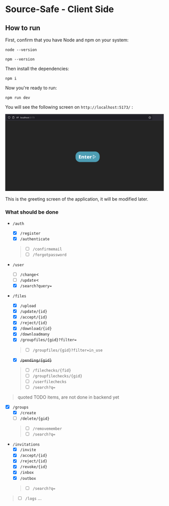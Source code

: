 Source-Safe - Client Side
===

## How to run

First, confirm that you have Node and npm on your system:
```shell
node --version
```
```shell
npm --version
```

Then install the dependencies:
```shell
npm i
```
Now you're ready to run:

```shell
npm run dev
```

You will see the following screen on `http://localhost:5173/` :

![alt text](image.png)

This is the greeting screen of the application, it will be modified later.

### What should be done

- `/auth`
    - [X] `/register`
    - [X] `/authenticate`
    > - [ ] `/confirmemail`
    > - [ ] `/forgotpassword`

- `/user`
    - [ ] `/change`<
    - [ ] `/update`<
    - [X] `/search?query=`

- `/files`
    - [X] `/upload`
    - [X] `/update/{id}`
    - [X] `/accept/{id}`
    - [X] `/reject/{id}`
    - [X] `/download/{id}`
    - [X] `/downloadmany`
    - [X] `/groupfiles/{gid}?filter=` 
    > - [ ] `/groupfiles/{gid}?filter=in_use`
    - [X] ~~`/pending/{gid}`~~
    > - [ ] `/filechecks/{fid}`
    > - [ ] `/groupfilechecks/{gid}`
    > - [ ] `/userfilechecks`
    > - [ ] `/search?q=`

> quoted TODO items, are not done in backend yet

- [X] `/groups`
    - [X] `/create`
    - [ ] `/delete/{gid}`
    > - [ ] `/removemember`
    > - [ ] `/search?q=`

- `/invitations`
    - [X] `/invite`
    - [X] `/accept/{id}`
    - [X] `/reject/{id}`
    - [X] `/revoke/{id}`
    - [X] `/inbox`
    - [X] `/outbox`
    > - [ ] `/search?q=`

> - [ ] `/logs`
>   ...